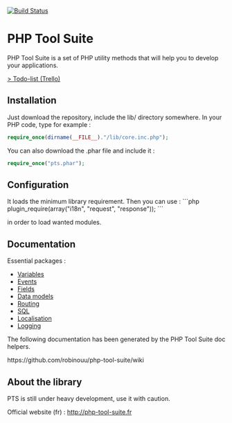 [![Build Status](https://travis-ci.org/robinouu/php-tool-suite.svg?branch=master)](https://travis-ci.org/robinouu/php-tool-suite)

<h1>PHP Tool Suite</h1>
<p>PHP Tool Suite is a set of PHP utility methods that will help you to develop your applications.</p>

<p><a href="https://trello.com/b/Y6S5C0kd/php-tool-suite">&gt; Todo-list (Trello)</a></p>

<h2>Installation</h2>

Just download the repository, include the lib/ directory somewhere.
In your PHP code, type for example : 
```php
require_once(dirname(__FILE__)."/lib/core.inc.php");
```

You can also download the .phar file and include it : 
```php
require_once("pts.phar");
```

<h2>Configuration</h2>
It loads the minimum library requirement. Then you can use :
```php
plugin_require(array("i18n", "request", "response"));
```

in order to load wanted modules.

<h2>Documentation</h2>

<p>Essential packages :</p>
<ul>
	<li><a href="https://github.com/robinouu/php-tool-suite/wiki/Variables">Variables</a></li>
	<li><a href="https://github.com/robinouu/php-tool-suite/wiki/Events">Events</a></li>
	<li><a href="https://github.com/robinouu/php-tool-suite/wiki/Fields">Fields</a></li>
	<li><a href="https://github.com/robinouu/php-tool-suite/wiki/Data-models">Data models</a></li>
	<li><a href="https://github.com/robinouu/php-tool-suite/wiki/HTTP-response">Routing</a></li>
	<li><a href="https://github.com/robinouu/php-tool-suite/wiki/Sql">SQL</a></li>
	<li><a href="https://github.com/robinouu/php-tool-suite/wiki/I18n">Localisation</a></li>
	<li><a href="https://github.com/robinouu/php-tool-suite/wiki/Logging">Logging</a></li>
</ul>

<p>The following documentation has been generated by the PHP Tool Suite doc helpers.</p>
https://github.com/robinouu/php-tool-suite/wiki


<h2>About the library</h2>

<p>PTS is still under heavy development, use it with caution.</p>
<p>Official website (fr) : <a href="http://php-tool-suite.fr">http://php-tool-suite.fr</a></p>
